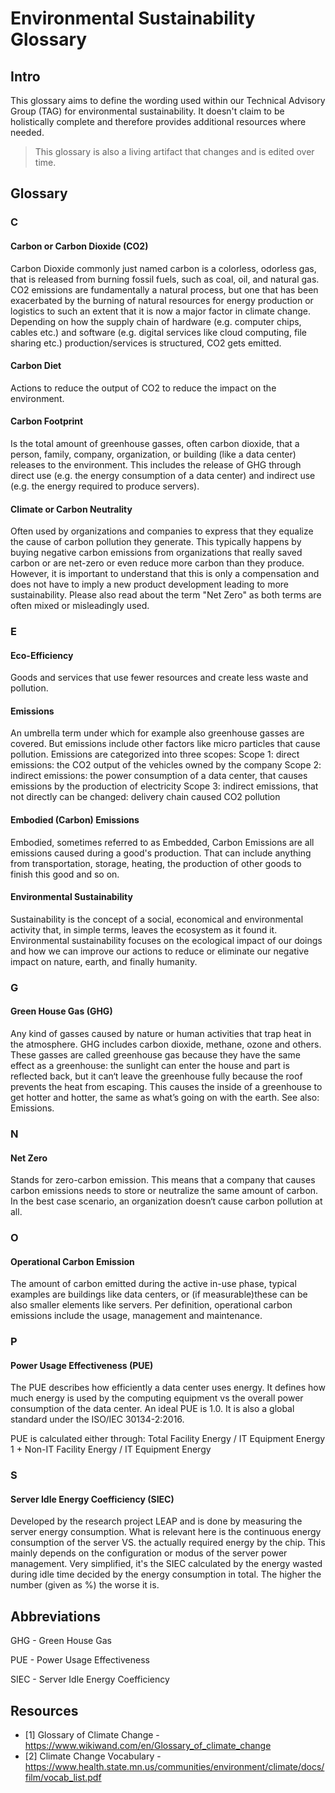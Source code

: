 # Environmental Sustainability Glossary

## Intro

This glossary aims to define the wording used within our Technical Advisory Group (TAG) for environmental sustainability. It doesn't claim to be holistically complete and therefore provides additional resources where needed. 

> This glossary is also a living artifact that changes and is edited over time.

## Glossary

### C

#### **Carbon or Carbon Dioxide (CO2)**

Carbon Dioxide commonly just named carbon is a colorless, odorless gas, that is released from burning fossil fuels, such as coal, oil, and natural gas. 
CO2 emissions are fundamentally a natural process, but one that has been exacerbated by the burning of natural resources for energy production or logistics to such an extent that it is now a major factor in climate change. Depending on how the supply chain of hardware (e.g. computer chips, cables etc.) and software (e.g. digital services like cloud computing, file sharing etc.) production/services is structured, CO2 gets emitted. 

#### **Carbon Diet**

Actions to reduce the output of CO2 to reduce the impact on the environment.


#### **Carbon Footprint**

Is the total amount of greenhouse gasses, often carbon dioxide, that a person, family, company, organization, or building (like a data center) releases to the environment. 
This includes the release of GHG through direct use (e.g. the energy consumption of a data center) and indirect use (e.g. the energy required to produce servers).

#### **Climate or Carbon Neutrality**

Often used by organizations and companies to express that they equalize the cause of carbon pollution they generate. 
This typically happens by buying negative carbon emissions from organizations that really saved carbon or are net-zero or even reduce more carbon than they produce. 
However, it is important to understand that this is only a compensation and does not have to imply a new product development leading to more sustainability. Please also read about the term "Net Zero" as both terms are often mixed or misleadingly used.

### E

#### **Eco-Efficiency**

Goods and services that use fewer resources and create less waste and pollution.

#### **Emissions**

An umbrella term under which for example also greenhouse gasses are covered. But emissions include other factors like micro particles that cause pollution. Emissions are categorized into three scopes:
Scope 1: direct emissions: the CO2 output of the vehicles owned by the company
Scope 2: indirect emissions: the power consumption of a data center, that causes emissions by the production of electricity
Scope 3: indirect emissions, that not directly can be changed: delivery chain caused CO2 pollution


#### **Embodied (Carbon) Emissions**

Embodied, sometimes referred to as Embedded, Carbon Emissions are all emissions caused during a good's production. 
That can include anything from transportation, storage, heating, the production of other goods to finish this good and so on.

#### **Environmental Sustainability**

Sustainability is the concept of a social, economical and environmental activity that, in simple terms, leaves the ecosystem as it found it. 
Environmental sustainability focuses on the ecological impact of our doings and how we can improve our actions to reduce or eliminate our negative impact on nature, earth, and finally humanity.

### G

#### **Green House Gas (GHG)**

Any kind of gasses caused by nature or human activities that trap heat in the atmosphere. GHG includes carbon dioxide, methane, ozone and others. 
These gasses are called greenhouse gas because they have the same effect as a greenhouse: the sunlight can enter the house and part is reflected back, but it can‘t leave the greenhouse fully because the roof prevents the heat from escaping. 
This causes the inside of a greenhouse to get hotter and hotter, the same as what’s going on with the earth. See also: Emissions.

### N

#### **Net Zero**

Stands for zero-carbon emission. This means that a company that causes carbon emissions needs to store or neutralize the same amount of carbon. 
In the best case scenario, an organization doesn‘t cause carbon pollution at all.

### O

#### **Operational Carbon Emission**

The amount of carbon emitted during the active in-use phase, typical examples are buildings like data centers, or (if measurable)these can be also smaller elements like servers. 
Per definition, operational carbon emissions include the usage, management and maintenance.

### P

#### **Power Usage Effectiveness (PUE)**

The PUE describes how efficiently a data center uses energy. It defines how much energy is used by the computing equipment vs the overall power consumption of the data center. 
An ideal PUE is 1.0. It is also a global standard under the ISO/IEC 30134-2:2016.

PUE is calculated either through:
Total Facility Energy / IT Equipment Energy
1 + Non-IT Facility Energy / IT Equipment Energy

### S

#### **Server Idle Energy Coefficiency (SIEC)**

Developed by the research project LEAP and is done by measuring the server energy consumption. What is relevant here is the continuous energy consumption of the server VS. the actually required energy by the chip. 
This mainly depends on the configuration or modus of the server power management. Very simplified, it's the SIEC calculated by the energy wasted during idle time decided by the energy consumption in total. 
The higher the number (given as %) the worse it is.

## Abbreviations

GHG - Green House Gas

PUE - Power Usage Effectiveness

SIEC - Server Idle Energy Coefficiency




## Resources

* [1] Glossary of Climate Change - https://www.wikiwand.com/en/Glossary_of_climate_change
* [2] Climate Change Vocabulary - https://www.health.state.mn.us/communities/environment/climate/docs/film/vocab_list.pdf